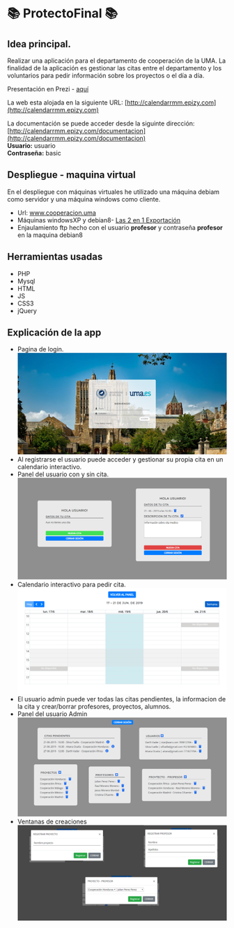  # :books: ProtectoFinal :books:

## Idea principal.

Realizar una aplicación para el departamento de cooperación de la UMA. 
La finalidad de la aplicación es gestionar las citas entre el departamento y los voluntarios para pedir información sobre los proyectos o el día a día.<br>

Presentación en Prezi - [aquí](https://prezi.com/view/kFjz9PvYH6cYdMzBUg4m/)

La web esta alojada en la siguiente URL: [http://calendarrmm.epizy.com](http://calendarrmm.epizy.com)

La documentación se puede acceder desde la siguinte dirección: [http://calendarrmm.epizy.com/documentacion](http://calendarrmm.epizy.com/documentacion) <br>
**Usuario:** usuario<br>
**Contraseña:** basic

## Despliegue - maquina virtual
En el despliegue con máquinas virtuales he utilizado una máquina debiam como servidor y una máquina windows como cliente.
* Url: www.cooperacion.uma
* Máquinas windowsXP y debian8- [Las 2 en 1 Exportación](https://drive.google.com/file/d/1GEjk3Gj-oumcEO18g-yqEXsZvwDQ9kcL/view)
* Enjaulamiento ftp hecho con el usuario **profesor** y contraseña **profesor** en la maquina debian8

## Herramientas usadas
* PHP 
* Mysql
* HTML
* JS
* CSS3
* jQuery

## Explicación de la app
* Pagina de login.<br>
![](/Fotos%20proyecto/1.png)
* Al registrarse el usuario puede acceder y gestionar su propia cita en un calendario interactivo.<br>
* Panel del usuario con y sin cita.<br>
![](/Fotos%20proyecto/3.png)
* Calendario interactivo para pedir cita. <br>
![](/Fotos%20proyecto/2.png)
* El usuario admin puede ver todas las citas pendientes, la informacion de la cita y crear/borrar profesores, proyectos, alumnos.<br>
* Panel del usuario Admin<br>
![](/Fotos%20proyecto/4.png)
* Ventanas de creaciones<br>
![](/Fotos%20proyecto/5.png)




